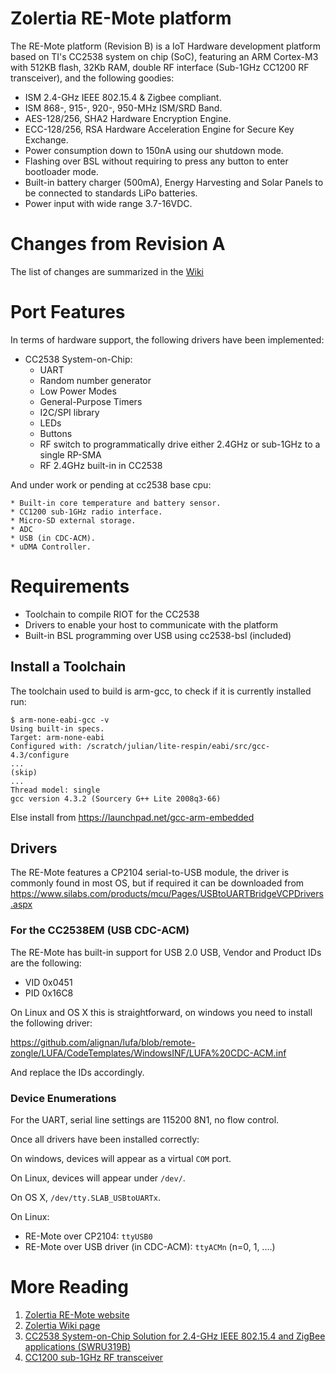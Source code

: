 Zolertia RE-Mote platform
============================================

The RE-Mote platform (Revision B) is a IoT Hardware development platform based
on TI's CC2538 system on chip (SoC), featuring an ARM Cortex-M3 with 512KB
flash, 32Kb RAM, double RF interface (Sub-1GHz CC1200 RF transceiver), and the
following goodies:

* ISM 2.4-GHz IEEE 802.15.4 & Zigbee compliant.
* ISM 868-, 915-, 920-, 950-MHz ISM/SRD Band.
* AES-128/256, SHA2 Hardware Encryption Engine.
* ECC-128/256, RSA Hardware Acceleration Engine for Secure Key Exchange.
* Power consumption down to 150nA using our shutdown mode.
* Flashing over BSL without requiring to press any button to enter bootloader mode.
* Built-in battery charger (500mA), Energy Harvesting and Solar Panels to be connected to standards LiPo batteries.
* Power input with wide range 3.7-16VDC.


Changes from Revision A
=========================

The list of changes are summarized in the [Wiki](https://github.com/Zolertia/Resources/wiki/RE-Mote:-Enhancements-from-Rev.A-to-Rev.B)

Port Features
=============
In terms of hardware support, the following drivers have been implemented:

  * CC2538 System-on-Chip:
    * UART
    * Random number generator
    * Low Power Modes
    * General-Purpose Timers
    * I2C/SPI library
    * LEDs
    * Buttons
    * RF switch to programmatically drive either 2.4GHz or sub-1GHz to a single RP-SMA
    * RF 2.4GHz built-in in CC2538

And under work or pending at cc2538 base cpu:

    * Built-in core temperature and battery sensor.
    * CC1200 sub-1GHz radio interface.
    * Micro-SD external storage.
    * ADC
    * USB (in CDC-ACM).
    * uDMA Controller.

Requirements
============

 * Toolchain to compile RIOT for the CC2538
 * Drivers to enable your host to communicate with the platform
 * Built-in BSL programming over USB using cc2538-bsl (included)


Install a Toolchain
-------------------
The toolchain used to build is arm-gcc, to check if it is currently installed run:

    $ arm-none-eabi-gcc -v
    Using built-in specs.
    Target: arm-none-eabi
    Configured with: /scratch/julian/lite-respin/eabi/src/gcc-4.3/configure
    ...
    (skip)
    ...
    Thread model: single
    gcc version 4.3.2 (Sourcery G++ Lite 2008q3-66)

Else install from <https://launchpad.net/gcc-arm-embedded>


Drivers
-------
The RE-Mote features a CP2104 serial-to-USB module, the driver is commonly found in most OS, but if required it can be downloaded
from <https://www.silabs.com/products/mcu/Pages/USBtoUARTBridgeVCPDrivers.aspx>


### For the CC2538EM (USB CDC-ACM)
The RE-Mote has built-in support for USB 2.0 USB, Vendor and Product IDs are the following:

  * VID 0x0451
  * PID 0x16C8

On Linux and OS X this is straightforward, on windows you need to install the following driver:

<https://github.com/alignan/lufa/blob/remote-zongle/LUFA/CodeTemplates/WindowsINF/LUFA%20CDC-ACM.inf>

And replace the IDs accordingly.

### Device Enumerations
For the UART, serial line settings are 115200 8N1, no flow control.

Once all drivers have been installed correctly:

On windows, devices will appear as a virtual `COM` port.

On Linux, devices will appear under `/dev/`.

On OS X, `/dev/tty.SLAB_USBtoUARTx`.

On Linux:

* RE-Mote over CP2104: `ttyUSB0`
* RE-Mote over USB driver (in CDC-ACM): `ttyACMn` (n=0, 1, ....)

More Reading
============
1. [Zolertia RE-Mote website][remote-site]
2. [Zolertia Wiki page][zolertia-wiki]
2. [CC2538 System-on-Chip Solution for 2.4-GHz IEEE 802.15.4 and ZigBee applications (SWRU319B)][cc2538]
3. [CC1200 sub-1GHz RF transceiver][cc1200]

[remote-site]: https://zolertia.io/product/re-mote-suite/ "Zolertia RE-Mote"
[zolertia-wiki]: https://github.com/Zolertia/Resources/wiki
[cc1200]: http://www.ti.com/product/cc1200     "CC1200"
[cc2538]: http://www.ti.com/product/cc2538     "CC2538"
